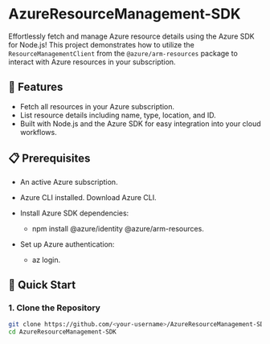 # AzureResourceManagement-SDK

Effortlessly fetch and manage Azure resource details using the Azure SDK for Node.js! This project demonstrates how to utilize the `ResourceManagementClient` from the `@azure/arm-resources` package to interact with Azure resources in your subscription.

## 🌟 Features
- Fetch all resources in your Azure subscription.
- List resource details including name, type, location, and ID.
- Built with Node.js and the Azure SDK for easy integration into your cloud workflows.

## 📋 Prerequisites
- An active Azure subscription.
- Azure CLI installed. Download Azure CLI.

- Install Azure SDK dependencies:
    - npm install @azure/identity @azure/arm-resources.
- Set up Azure authentication:
    - az login.

## 🚀 Quick Start

### 1. **Clone the Repository**
```bash
git clone https://github.com/<your-username>/AzureResourceManagement-SDK.git
cd AzureResourceManagement-SDK
